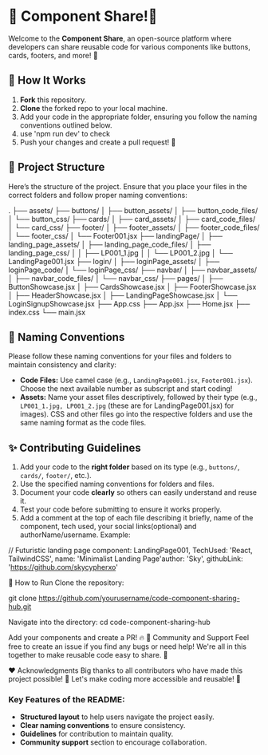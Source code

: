 # 🌟 Component Share!🌟

Welcome to the **Component Share**, an open-source platform where developers can share reusable code for various components like buttons, cards, footers, and more! 🚀

## 🎯 How It Works

1. **Fork** this repository.
2. **Clone** the forked repo to your local machine.
3. Add your code in the appropriate folder, ensuring you follow the naming conventions outlined below.
4. use 'npm run dev' to check
5. Push your changes and create a pull request! 🎉

## 📁 Project Structure

Here’s the structure of the project. Ensure that you place your files in the correct folders and follow proper naming conventions:


. ├── assets/ ├── buttons/ │ ├── button_assets/ │ ├── button_code_files/ │ └── button_css/ ├── cards/ │ ├── card_assets/ │ ├── card_code_files/ │ └── card_css/ ├── footer/ │ ├── footer_assets/ │ ├── footer_code_files/ │ └── footer_css/ │ └── Footer001.jsx ├── landingPage/ │ ├── landing_page_assets/ │ ├── landing_page_code_files/ │ ├── landing_page_css/ │ │ ├── LP001_1.jpg │ │ └── LP001_2.jpg │ └── LandingPage001.jsx ├── login/ │ ├── loginPage_assets/ │ ├── loginPage_code/ │ └── loginPage_css/ ├── navbar/ │ ├── navbar_assets/ │ ├── navbar_code_files/ │ └── navbar_css/ ├── pages/ │ ├── ButtonShowcase.jsx │ ├── CardsShowcase.jsx │ ├── FooterShowcase.jsx │ ├── HeaderShowcase.jsx │ ├── LandingPageShowcase.jsx │ └── LoginSignupShowcase.jsx ├── App.css ├── App.jsx ├── Home.jsx ├── index.css └── main.jsx



## 📝 Naming Conventions

Please follow these naming conventions for your files and folders to maintain consistency and clarity:

- **Code Files:** Use camel case (e.g., `LandingPage001.jsx`, `Footer001.jsx`). Choose the next available number as subscript and start coding!
- **Assets:** Name your asset files descriptively, followed by their type (e.g., `LP001_1.jpg, LP001_2.jpg` (these are for LandingPage001.jsx) for images).
CSS and other files go into the respective folders and use the same naming format as the code files.


## ✨ Contributing Guidelines

1. Add your code to the **right folder** based on its type (e.g., `buttons/`, `cards/`, `footer/`, etc.).
2. Use the specified naming conventions for folders and files.
3. Document your code **clearly** so others can easily understand and reuse it.
4. Test your code before submitting to ensure it works properly.
5. Add a comment at the top of each file describing it briefly, name of the component, tech used, your social links(optional) and authorName/username. Example:
  
  // Futuristic landing page component: LandingPage001, TechUsed: 'React, TailwindCSS', name: 'Minimalist Landing Page'author: 'Sky', githubLink: 'https://github.com/skycypherxo'

📖 How to Run
Clone the repository:

git clone https://github.com/yourusername/code-component-sharing-hub.git

Navigate into the directory:
cd code-component-sharing-hub

Add your components and create a PR! 🔥
💬 Community and Support
Feel free to create an issue if you find any bugs or need help! We're all in this together to make reusable code easy to share. 🤝

❤️ Acknowledgments
Big thanks to all contributors who have made this project possible! 🎉 Let's make coding more accessible and reusable! 🙌


### Key Features of the README:
- **Structured layout** to help users navigate the project easily.
- **Clear naming conventions** to ensure consistency.
- **Guidelines** for contribution to maintain quality.
- **Community support** section to encourage collaboration.
